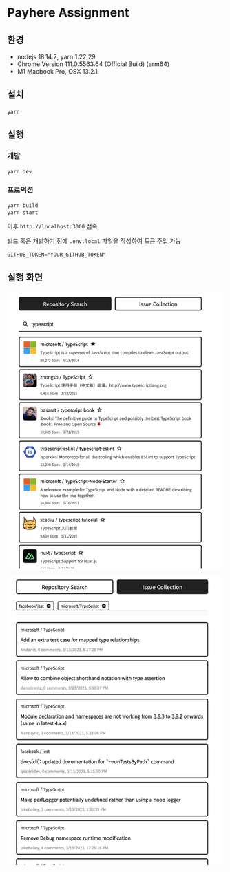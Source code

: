 # Payhere Assignment

## 환경

- nodejs 18.14.2, yarn 1.22.29
- Chrome Version 111.0.5563.64 (Official Build) (arm64)
- M1 Macbook Pro, OSX 13.2.1

## 설치

```
yarn
```

## 실행

### 개발

```
yarn dev
```

### 프로덕션

```
yarn build
yarn start
```

이후 `http://localhost:3000` 접속

빌드 혹은 개발하기 전에 `.env.local` 파일을 작성하여 토큰 주입 가능

```
GITHUB_TOKEN="YOUR_GITHUB_TOKEN"
```

## 실행 화면

![](./preview1.png)

![](./preview2.png)
